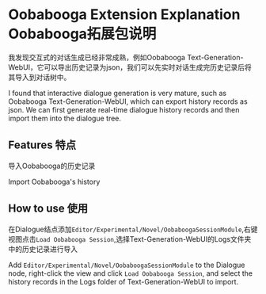 # Oobabooga Extension Explanation Oobabooga拓展包说明
我发现交互式的对话生成已经非常成熟，例如Oobabooga Text-Generation-WebUI，它可以导出历史记录为json，我们可以先实时对话生成完历史记录后将其导入到对话树中。

I found that interactive dialogue generation is very mature, such as Oobabooga Text-Generation-WebUI, which can export history records as json. We can first generate real-time dialogue history records and then import them into the dialogue tree.
## Features 特点
导入Oobabooga的历史记录

Import Oobabooga's history

## How to use 使用
在Dialogue结点添加```Editor/Experimental/Novel/OobaboogaSessionModule```,右键视图点击```Load Oobabooga Session```,选择Text-Generation-WebUI的Logs文件夹中的历史记录进行导入

Add ```Editor/Experimental/Novel/OobaboogaSessionModule``` to the Dialogue node, right-click the view and click ```Load Oobabooga Session```, and select the history records in the Logs folder of Text-Generation-WebUI to import.